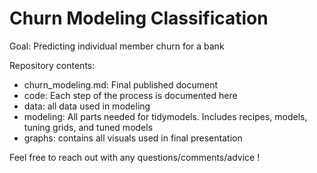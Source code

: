 # Churn Modeling Classification

Goal: Predicting individual member churn for a bank

Repository contents:  
- churn_modeling.md: Final published document
- code: Each step of the process is documented here
- data: all data used in modeling
- modeling: All parts needed for tidymodels. Includes recipes, models, tuning grids, and tuned models
- graphs: contains all visuals used in final presentation

Feel free to reach out with any questions/comments/advice !

